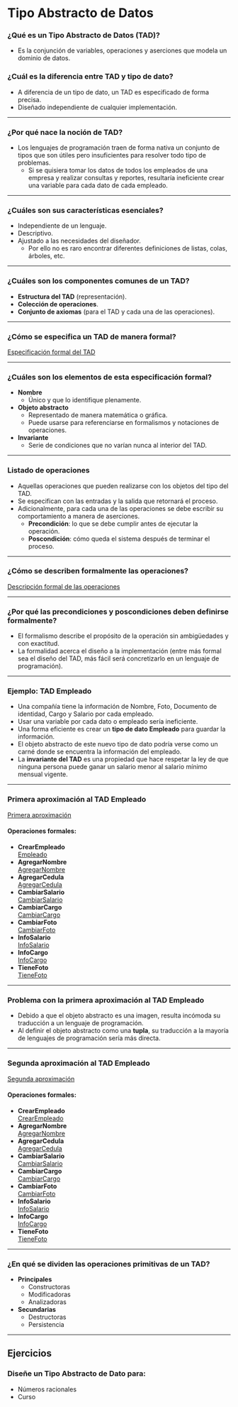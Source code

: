 # Tipo Abstracto de Datos

### ¿Qué es un Tipo Abstracto de Datos (TAD)?

* Es la conjunción de variables, operaciones y aserciones que modela un dominio de datos.

### ¿Cuál es la diferencia entre TAD y tipo de dato?

- A diferencia de un tipo de dato, un TAD es especificado de forma precisa.
- Diseñado independiente de cualquier implementación.

---

### ¿Por qué nace la noción de TAD?

- Los lenguajes de programación traen de forma nativa un conjunto de tipos que son útiles pero insuficientes para resolver todo tipo de problemas.
  - Si se quisiera tomar los datos de todos los empleados de una empresa y realizar consultas y reportes, resultaría ineficiente crear una variable para cada dato de cada empleado.

---

### ¿Cuáles son sus características esenciales?

- Independiente de un lenguaje.
- Descriptivo.
- Ajustado a las necesidades del diseñador.
  - Por ello no es raro encontrar diferentes definiciones de listas, colas, árboles, etc.

---

### ¿Cuáles son los componentes comunes de un TAD?

- **Estructura del TAD** (representación).
- **Colección de operaciones**.
- **Conjunto de axiomas** (para el TAD y cada una de las operaciones).

---

### ¿Cómo se especifica un TAD de manera formal?

[Especificación formal del TAD](tad.pdf)

---

### ¿Cuáles son los elementos de esta especificación formal?

- **Nombre**  
  - Único y que lo identifique plenamente.
- **Objeto abstracto**  
  - Representado de manera matemática o gráfica.
  - Puede usarse para referenciarse en formalismos y notaciones de operaciones.
- **Invariante**  
  - Serie de condiciones que no varían nunca al interior del TAD.

---

### Listado de operaciones

- Aquellas operaciones que pueden realizarse con los objetos del tipo del TAD.
- Se especifican con las entradas y la salida que retornará el proceso.
- Adicionalmente, para cada una de las operaciones se debe escribir su comportamiento a manera de aserciones.
  - **Precondición**: lo que se debe cumplir antes de ejecutar la operación.
  - **Poscondición**: cómo queda el sistema después de terminar el proceso.

---

### ¿Cómo se describen formalmente las operaciones?

[Descripción formal de las operaciones](Images/tad1.pdf)

---

### ¿Por qué las precondiciones y poscondiciones deben definirse formalmente?

- El formalismo describe el propósito de la operación sin ambigüedades y con exactitud.
- La formalidad acerca el diseño a la implementación (entre más formal sea el diseño del TAD, más fácil será concretizarlo en un lenguaje de programación).

---

### Ejemplo: TAD **Empleado**

- Una compañía tiene la información de Nombre, Foto, Documento de identidad, Cargo y Salario por cada empleado.
- Usar una variable por cada dato o empleado sería ineficiente.
- Una forma eficiente es crear un **tipo de dato Empleado** para guardar la información.
- El objeto abstracto de este nuevo tipo de dato podría verse como un carné donde se encuentra la información del empleado.
- La **invariante del TAD** es una propiedad que hace respetar la ley de que ninguna persona puede ganar un salario menor al salario mínimo mensual vigente.

---

### Primera aproximación al TAD Empleado

[Primera aproximación](Images/tad2.pdf)

#### Operaciones formales:
- **CrearEmpleado**  
  [Empleado](Images/tad3.pdf)
- **AgregarNombre**  
  [AgregarNombre](Images/tad4.pdf)
- **AgregarCedula**  
  [AgregarCedula](Images/tad5.pdf)
- **CambiarSalario**  
  [CambiarSalario](Images/tad6.pdf)
- **CambiarCargo**  
  [CambiarCargo](Images/tad7.pdf)
- **CambiarFoto**  
  [CambiarFoto](Images/tad8.pdf)
- **InfoSalario**  
  [InfoSalario](Images/tad9.pdf)
- **InfoCargo**  
  [InfoCargo](Images/tad10.pdf)
- **TieneFoto**  
  [TieneFoto](Images/tad11.pdf)

---

### Problema con la primera aproximación al TAD Empleado

- Debido a que el objeto abstracto es una imagen, resulta incómoda su traducción a un lenguaje de programación.
- Al definir el objeto abstracto como una **tupla**, su traducción a la mayoría de lenguajes de programación sería más directa.

---

### Segunda aproximación al TAD Empleado

[Segunda aproximación](Images/tad12.pdf)

#### Operaciones formales:
- **CrearEmpleado**  
[CrearEmpleado](Images/tad13.pdf)
- **AgregarNombre**  
[AgregarNombre](Images/tad14.pdf)
- **AgregarCedula**  
[AgregarCedula](Images/tad15.pdf)
- **CambiarSalario**  
[CambiarSalario](Images/tad16.pdf)
- **CambiarCargo**  
[CambiarCargo](Images/tad17.pdf)
- **CambiarFoto**  
[CambiarFoto](Images/tad18.pdf)
- **InfoSalario**  
[InfoSalario](Images/tad19.pdf)
- **InfoCargo**  
[InfoCargo](Images/tad20.pdf)
- **TieneFoto**  
[TieneFoto](Images/tad21.pdf)

---

### ¿En qué se dividen las operaciones primitivas de un TAD?

- **Principales**
  - Constructoras
  - Modificadoras
  - Analizadoras
- **Secundarias**
  - Destructoras
  - Persistencia

---

## Ejercicios

### Diseñe un Tipo Abstracto de Dato para:
- Números racionales
- Curso
